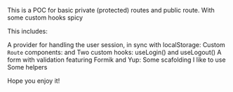 This is a POC for basic private (protected) routes and public route. With some custom hooks spicy

This includes:

A provider for handling the user session, in sync with localStorage: <SessionProvider />
Custom `Route` components: <ProtectedRoute /> and <PublicRoute />
Two custom hooks: useLogin() and useLogout()
A form with validation featuring Formik and Yup: <Login />
Some scafolding I like to use
Some helpers

Hope you enjoy it!
